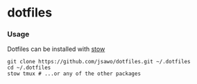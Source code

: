 # dotfiles

### Usage

Dotfiles can be installed with [stow](https://www.gnu.org/software/stow/)

    git clone https://github.com/jsawo/dotfiles.git ~/.dotfiles
    cd ~/.dotfiles
    stow tmux # ...or any of the other packages
